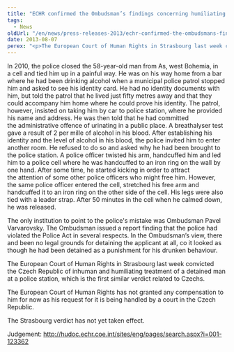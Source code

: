 ```yaml
---
title: "ECHR confirmed the Ombudsman’s findings concerning humiliating treatment"
tags:
  - News
oldUrl: "/en/news/press-releases-2013/echr-confirmed-the-ombudsmans-findings-concerning-humiliating-treatment-1/"
date: 2013-08-07
perex: "<p>The European Court of Human Rights in Strasbourg last week convicted the Czech Republic of inhuman and humiliating treatment of a detained man at a police station, which is the first similar verdict related to Czechs.</p>"
---
```


<!-- imported from the old website -->

<p>In 2010, the police closed the 58-year-old man from As, west Bohemia, in a cell and tied him up in a painful way. He was on his way home from a bar where he had been drinking alcohol when a municipal police patrol stopped him and asked to see his identity card. He had no identity documents with him, but told the patrol that he lived just fifty metres away and that they could accompany him home where he could prove his identity. The patrol, however, insisted on taking him by car to police station, where he provided his name and address. He was then told that he had committed the administrative offence of urinating in a public place. A breathalyser test gave a result of 2 per mille of alcohol in his blood. After establishing his identity and the level of alcohol in his blood, the police invited him to enter another room. He refused to do so and asked why he had been brought to the police station. A police officer twisted his arm, handcuffed him and led him to a police cell where he was handcuffed to an iron ring on the wall by one hand. After some time, he started kicking in order to attract the attention of some other police officers who might free him. However, the same police officer entered the cell, stretched his free arm and handcuffed it to an iron ring on the other side of the cell. His legs were also tied with a leader strap. After 50 minutes in the cell when he calmed down, he was released. </p><p>The only institution to point to the police's mistake was Ombudsman Pavel Varvarovsky. The Ombudsman issued a report finding that the police had violated the Police Act in several respects. In the Ombudsman’s view, there and been no legal grounds for detaining the applicant at all, co it looked as though he had been detained as a punishment for his drunken behaviour. </p><p>The European Court of Human Rights in Strasbourg last week convicted the Czech Republic of inhuman and humiliating treatment of a detained man at a police station, which is the first similar verdict related to Czechs.</p><p>The European Court of Human Rights has not granted any compensation to him for now as his request for it is being handled by a court in the Czech Republic.</p><p>The Strasbourg verdict has not yet taken effect.</p><p>Judgement: <a title="Opening in a new window" href="http://hudoc.echr.coe.int/sites/eng/pages/search.aspx?i=001-123362" target="_blank">http://hudoc.echr.coe.int/sites/eng/pages/search.aspx?i=001-123362</a> <img alt="" src="https://www.ochrance.cz/typo3/ext/od_linkdesc/icons/external.gif" class="od_linkdesc_icon_external" /></p>
